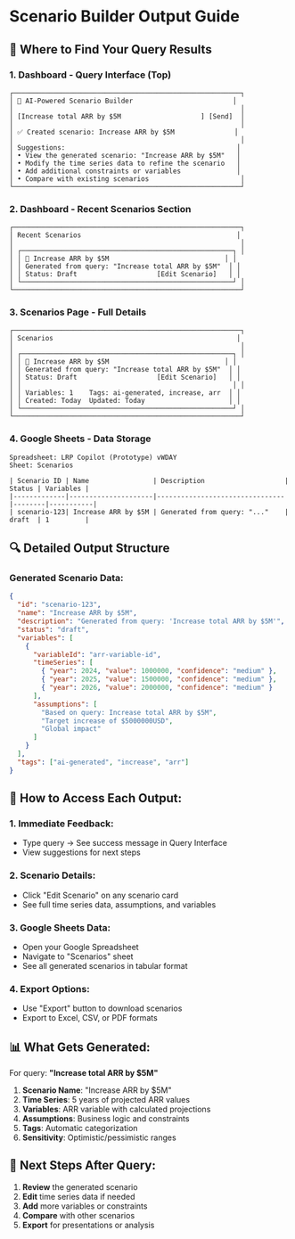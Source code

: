# Scenario Builder Output Guide

## 🎯 Where to Find Your Query Results

### 1. **Dashboard - Query Interface (Top)**
```
┌─────────────────────────────────────────────────────────┐
│ 🤖 AI-Powered Scenario Builder                         │
│                                                         │
│ [Increase total ARR by $5M                    ] [Send]  │
│                                                         │
│ ✅ Created scenario: Increase ARR by $5M               │
│                                                         │
│ Suggestions:                                           │
│ • View the generated scenario: "Increase ARR by $5M"   │
│ • Modify the time series data to refine the scenario   │
│ • Add additional constraints or variables              │
│ • Compare with existing scenarios                       │
└─────────────────────────────────────────────────────────┘
```

### 2. **Dashboard - Recent Scenarios Section**
```
┌─────────────────────────────────────────────────────────┐
│ Recent Scenarios                                       │
│                                                         │
│ ┌─────────────────────────────────────────────────────┐ │
│ │ 📄 Increase ARR by $5M                             │ │
│ │ Generated from query: "Increase total ARR by $5M"  │ │
│ │ Status: Draft                    [Edit Scenario]   │ │
│ └─────────────────────────────────────────────────────┘ │
└─────────────────────────────────────────────────────────┘
```

### 3. **Scenarios Page - Full Details**
```
┌─────────────────────────────────────────────────────────┐
│ Scenarios                                              │
│                                                         │
│ ┌─────────────────────────────────────────────────────┐ │
│ │ 📄 Increase ARR by $5M                             │ │
│ │ Generated from query: "Increase total ARR by $5M"  │ │
│ │ Status: Draft                    [Edit Scenario]   │ │
│ │                                                     │ │
│ │ Variables: 1    Tags: ai-generated, increase, arr  │ │
│ │ Created: Today  Updated: Today                     │ │
│ └─────────────────────────────────────────────────────┘ │
└─────────────────────────────────────────────────────────┘
```

### 4. **Google Sheets - Data Storage**
```
Spreadsheet: LRP Copilot (Prototype) vWDAY
Sheet: Scenarios

| Scenario ID | Name                | Description                    | Status | Variables |
|-------------|---------------------|--------------------------------|--------|-----------|
| scenario-123| Increase ARR by $5M | Generated from query: "..."    | draft  | 1         |
```

## 🔍 **Detailed Output Structure**

### **Generated Scenario Data:**
```json
{
  "id": "scenario-123",
  "name": "Increase ARR by $5M",
  "description": "Generated from query: 'Increase total ARR by $5M'",
  "status": "draft",
  "variables": [
    {
      "variableId": "arr-variable-id",
      "timeSeries": [
        { "year": 2024, "value": 1000000, "confidence": "medium" },
        { "year": 2025, "value": 1500000, "confidence": "medium" },
        { "year": 2026, "value": 2000000, "confidence": "medium" }
      ],
      "assumptions": [
        "Based on query: Increase total ARR by $5M",
        "Target increase of $5000000USD",
        "Global impact"
      ]
    }
  ],
  "tags": ["ai-generated", "increase", "arr"]
}
```

## 🚀 **How to Access Each Output:**

### **1. Immediate Feedback:**
- Type query → See success message in Query Interface
- View suggestions for next steps

### **2. Scenario Details:**
- Click "Edit Scenario" on any scenario card
- See full time series data, assumptions, and variables

### **3. Google Sheets Data:**
- Open your Google Spreadsheet
- Navigate to "Scenarios" sheet
- See all generated scenarios in tabular format

### **4. Export Options:**
- Use "Export" button to download scenarios
- Export to Excel, CSV, or PDF formats

## 📊 **What Gets Generated:**

For query: **"Increase total ARR by $5M"**

1. **Scenario Name**: "Increase ARR by $5M"
2. **Time Series**: 5 years of projected ARR values
3. **Variables**: ARR variable with calculated projections
4. **Assumptions**: Business logic and constraints
5. **Tags**: Automatic categorization
6. **Sensitivity**: Optimistic/pessimistic ranges

## 🎯 **Next Steps After Query:**

1. **Review** the generated scenario
2. **Edit** time series data if needed
3. **Add** more variables or constraints
4. **Compare** with other scenarios
5. **Export** for presentations or analysis
